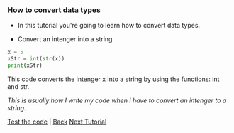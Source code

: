 ### How to convert data types

* In this tutorial you're going to learn how to convert data types.

* Convert an intenger into a string.
```python
x = 5
xStr = int(str(x))
print(xStr)
```
This code converts the intenger x into a string by using the functions: int and str.

<em>This is usually how I write my code when i have to convert an intenger to a string.</em>

<a href="https://onlinegdb.com">Test the code</a> | <a href="tutorial9.html">Back</a> <a href="tutorial11">Next Tutorial</a>
